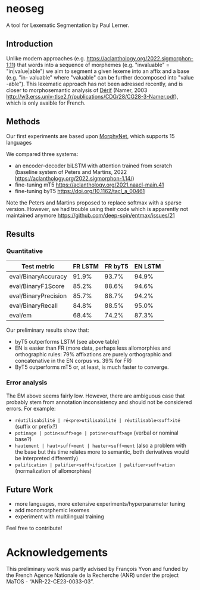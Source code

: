# neoseg
A tool for Lexematic Segmentation by Paul Lerner.

## Introduction

Unlike modern approaches (e.g. https://aclanthology.org/2022.sigmorphon-1.11) that words into a sequence of morphemes 
(e.g. "invaluable" = "in|value|able") we aim to segment a given lexeme into an affix and a base 
(e.g. "in- valuable" where "valuable" can be further decomposed into "value -able").
This lexematic approach has not been adressed recently, and is closer to morphosemantic analysis of [Dérif](https://www.cnrtl.fr/outils/DeriF/) 
(Namer, 2003 http://w3.erss.univ-tlse2.fr/publications/CDG/28/CG28-3-Namer.pdf), which is only avaible for French.

## Methods

Our first experiments are based upon [MorphyNet](
https://github.com/kbatsuren/MorphyNet/tree/378144f64df58c78db5245af19d16a511ccecf3a), which supports 15 languages

We compared three systems:
- an encoder-decoder biLSTM with attention trained from scratch (baseline system of Peters and Martins, 2022 https://aclanthology.org/2022.sigmorphon-1.14/)
- fine-tuning mT5 https://aclanthology.org/2021.naacl-main.41
- fine-tuning byT5 https://doi.org/10.1162/tacl_a_00461

Note the Peters and Martins proposed to replace softmax with a sparse version. 
However, we had trouble using their code which is apparently not maintained anymore https://github.com/deep-spin/entmax/issues/21 

## Results
### Quantitative
| Test metric          | FR LSTM | FR byT5 | EN LSTM |
| -------------------- | ------- | ------- | ------- |
| eval/BinaryAccuracy  | 91.9%   | 93.7%   | 94.9%   |
| eval/BinaryF1Score   | 85.2%   | 88.6%   | 94.6%   |
| eval/BinaryPrecision | 85.7%   | 88.7%   | 94.2%   |
| eval/BinaryRecall    | 84.8%   | 88.5%   | 95.0%   |
| eval/em              | 68.4%   | 74.2%   | 87.3%   |

Our preliminary results show that:
- byT5 outperforms LSTM (see above table)
- EN is easier than FR (more data, perhaps less allomorphies and orthographic rules:
  79% affixations are purely orthographic and concatenative in the EN corpus vs. 39% for FR)
- ByT5 outperforms mT5 or, at least, is much faster to converge.

### Error analysis
The EM above seems fairly low. 
However, there are ambiguous case that probably stem from annotation inconsistency and should not be considered errors.
For example:
- `réutilisabilité | ré<pre>utilisabilité | réutilisable<suff>ité` (suffix or prefix?)
-  `potinage | potin<suff>age | potiner<suff>age` (verbal or nominal base?)
- `hautement | haut<suff>ment | hauter<suff>ment` 
  (also a problem with the base but this time relates more to semantic, both derivatives would be interpreted differently)
- `palification | palifier<suff>ification | palifier<suff>ation` (normalization of allomorphies)

## Future Work

- more languages, more extensive experiments/hyperparameter tuning
- add monomorphemic lexemes
- experiment with multilingual training

Feel free to contribute!

# Acknowledgements

This preliminary work was partly advised by François Yvon 
and funded by the French Agence Nationale de la Recherche (ANR) under the project MaTOS - “ANR-22-CE23-0033-03”.
